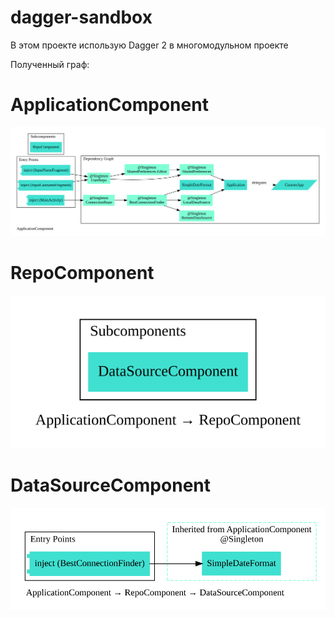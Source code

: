 # dagger-sandbox
В этом проекте использую Dagger 2 в многомодульном проекте

Полученный граф: 

# ApplicationComponent
<img src="https://raw.githubusercontent.com/Dorokhovyegor/dagger-sandbox/3d180740273f7f10e292df8c5b10ddf70a50581a/com.dorokhov.testingdagger.di.component.ApplicationComponent.svg">

# RepoComponent
<img src="https://raw.githubusercontent.com/Dorokhovyegor/dagger-sandbox/e2591191537cad0312031ac70ac9015652290a8f/com.dorokhov.repo.di.components.RepoComponent.svg">

# DataSourceComponent
<img src="https://raw.githubusercontent.com/Dorokhovyegor/dagger-sandbox/e2591191537cad0312031ac70ac9015652290a8f/com.dorokhov.datasource.di.components.DataSourceComponent.svg">
